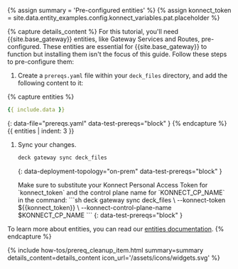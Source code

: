 
{% assign summary = 'Pre-configured entities' %}
{% assign konnect_token = site.data.entity_examples.config.konnect_variables.pat.placeholder %}

{% capture details_content %}
For this tutorial, you'll need {{site.base_gateway}} entities, like Gateway Services and Routes, pre-configured. These entities are essential for {{site.base_gateway}} to function but installing them isn't the focus of this guide. Follow these steps to pre-configure them:

1. Create a `prereqs.yaml` file within your `deck_files` directory, and add the following content to it:

{% capture entities %}
```yaml
{{ include.data }}
```
{: data-file="prereqs.yaml" data-test-prereqs="block" }
{% endcapture %}
{{ entities | indent: 3 }}

1. Sync your changes.

   ```sh
   deck gateway sync deck_files
   ```
   {: data-deployment-topology="on-prem" data-test-prereqs="block" }


   <div class="flex flex-col gap-2" data-deployment-topology="konnect" markdown="1">
    Make sure to substitute your Konnect Personal Access Token for `konnect_token` and the control plane name for `KONNECT_CP_NAME` in the command:
   ```sh
   deck gateway sync deck_files \
     --konnect-token ${{konnect_token}} \
     --konnect-control-plane-name $KONNECT_CP_NAME
   ```
   {:  data-test-prereqs="block" }
   </div>

To learn more about entities, you can read our [entities documentation](/gateway/entities/).
{% endcapture %}

{% include how-tos/prereq_cleanup_item.html summary=summary details_content=details_content icon_url='/assets/icons/widgets.svg' %}
